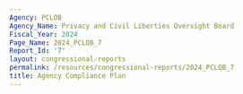 ```yaml
---
Agency: PCLOB
Agency_Name: Privacy and Civil Liberties Oversight Board
Fiscal_Year: 2024
Page_Name: 2024_PCLOB_7
Report_Id: '7'
layout: congressional-reports
permalink: /resources/congressional-reports/2024_PCLOB_7
title: Agency Compliance Plan
---
```

